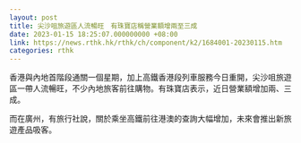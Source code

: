 ```yaml
---
layout: post
title: 尖沙咀旅遊區人流暢旺　有珠寶店稱營業額增兩至三成
date: 2023-01-15 18:25:07.000000000 +08:00
link: https://news.rthk.hk/rthk/ch/component/k2/1684001-20230115.htm
categories: rthk
---
```


香港與內地首階段通關一個星期，加上高鐵香港段列車服務今日重開，尖沙咀旅遊區一帶人流暢旺，不少內地旅客前往購物。有珠寶店表示，近日營業額增加兩、三成。

而在廣州，有旅行社說，關於乘坐高鐵前往港澳的查詢大幅增加，未來會推出新旅遊產品吸客。

